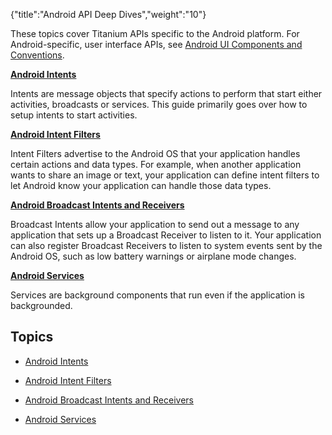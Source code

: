 {"title":"Android API Deep Dives","weight":"10"}

These topics cover Titanium APIs specific to the Android platform. For Android-specific, user interface APIs, see [Android UI Components and Conventions](/docs/appc/Titanium_SDK/Titanium_SDK_How-tos/User_Interface_Deep_Dives/Android_UI_Components_and_Conventions/).

**[Android Intents](/docs/appc/Titanium_SDK/Titanium_SDK_How-tos/Platform_API_Deep_Dives/Android_API_Deep_Dives/Android_Intents/)**

Intents are message objects that specify actions to perform that start either activities, broadcasts or services. This guide primarily goes over how to setup intents to start activities.

**[Android Intent Filters](/docs/appc/Titanium_SDK/Titanium_SDK_How-tos/Platform_API_Deep_Dives/Android_API_Deep_Dives/Android_Intent_Filters/)**

Intent Filters advertise to the Android OS that your application handles certain actions and data types. For example, when another application wants to share an image or text, your application can define intent filters to let Android know your application can handle those data types.

**[Android Broadcast Intents and Receivers](/docs/appc/Titanium_SDK/Titanium_SDK_How-tos/Platform_API_Deep_Dives/Android_API_Deep_Dives/Android_Broadcast_Intents_and_Receivers/)**

Broadcast Intents allow your application to send out a message to any application that sets up a Broadcast Receiver to listen to it. Your application can also register Broadcast Receivers to listen to system events sent by the Android OS, such as low battery warnings or airplane mode changes.

**[Android Services](/docs/appc/Titanium_SDK/Titanium_SDK_How-tos/Platform_API_Deep_Dives/Android_API_Deep_Dives/Android_Services/)**

Services are background components that run even if the application is backgrounded.

## Topics

* [Android Intents](/docs/appc/Titanium_SDK/Titanium_SDK_How-tos/Platform_API_Deep_Dives/Android_API_Deep_Dives/Android_Intents/)

* [Android Intent Filters](/docs/appc/Titanium_SDK/Titanium_SDK_How-tos/Platform_API_Deep_Dives/Android_API_Deep_Dives/Android_Intent_Filters/)

* [Android Broadcast Intents and Receivers](/docs/appc/Titanium_SDK/Titanium_SDK_How-tos/Platform_API_Deep_Dives/Android_API_Deep_Dives/Android_Broadcast_Intents_and_Receivers/)

* [Android Services](/docs/appc/Titanium_SDK/Titanium_SDK_How-tos/Platform_API_Deep_Dives/Android_API_Deep_Dives/Android_Services/)
